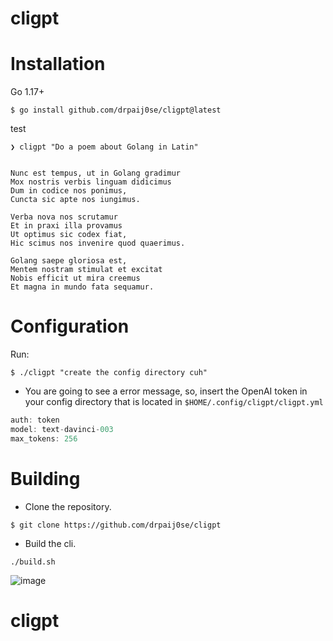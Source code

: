 <h1>cligpt</h1>

<h1>Installation</h1>

Go 1.17+
```
$ go install github.com/drpaij0se/cligpt@latest
```

test

```
❯ cligpt "Do a poem about Golang in Latin"


Nunc est tempus, ut in Golang gradimur
Mox nostris verbis linguam didicimus
Dum in codice nos ponimus,
Cuncta sic apte nos iungimus.

Verba nova nos scrutamur
Et in praxi illa provamus
Ut optimus sic codex fiat,
Hic scimus nos invenire quod quaerimus.

Golang saepe gloriosa est,
Mentem nostram stimulat et excitat
Nobis efficit ut mira creemus
Et magna in mundo fata sequamur.
```

<h1>Configuration</h1>
Run:

```
$ ./cligpt "create the config directory cuh"
```

- You are going to see a error message, so, insert the OpenAI token in your config directory that is located in `$HOME/.config/cligpt/cligpt.yml`

```haskell
auth: token
model: text-davinci-003
max_tokens: 256
```

<h1>Building</h1>

- Clone the repository.

`$ git clone https://github.com/drpaij0se/cligpt`

- Build the cli.

`./build.sh`

![image](https://user-images.githubusercontent.com/69026987/209194859-a2456a7d-796f-47e0-8a8e-062848e2cbaf.png)
# cligpt
